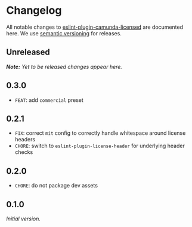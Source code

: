# Changelog

All notable changes to [eslint-plugin-camunda-licensed](https://github.com/camunda/eslint-plugin-camunda-licensed) are documented here. We use [semantic versioning](http://semver.org/) for releases.

## Unreleased

___Note:__ Yet to be released changes appear here._

## 0.3.0

* `FEAT`: add `commercial` preset

## 0.2.1

* `FIX`: correct `mit` config to correctly handle whitespace around license headers
* `CHORE`: switch to `eslint-plugin-license-header` for underlying header checks

## 0.2.0

* `CHORE`: do not package dev assets

## 0.1.0

_Initial version._